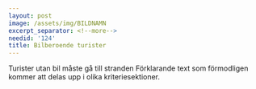 ```yaml
---
layout: post
image: /assets/img/BILDNAMN
excerpt_separator: <!--more-->
needid: '124'
title: Bilberoende turister
---
```

Turister utan bil måste gå till stranden <!--more-->
Förklarande text som förmodligen kommer att delas upp i olika kriteriesektioner.
